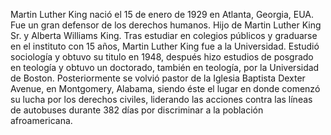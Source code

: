Martin Luther King nació el 15 de enero de 1929
 en Atlanta, Georgia, EUA. 
Fue un gran defensor de los derechos humanos.
 Hijo de Martin Luther King Sr. y Alberta 
 Williams King. Tras estudiar en colegios
  públicos y graduarse en el instituto con 15 
  años, Martin Luther King fue a la 
  Universidad. Estudió sociología y obtuvo su
   titulo en 1948, después hizo estudios de 
   posgrado en teología y obtuvo un doctorado, 
   también en teología, por la Universidad de 
   Boston. Posteriormente se volvió pastor de 
   la Iglesia Baptista Dexter Avenue, en 
   Montgomery, Alabama, siendo éste el lugar en 
   donde comenzó su lucha por los derechos 
   civiles, liderando las acciones contra las 
   líneas de autobuses durante 382 días por 
   discriminar a la población afroamericana. 